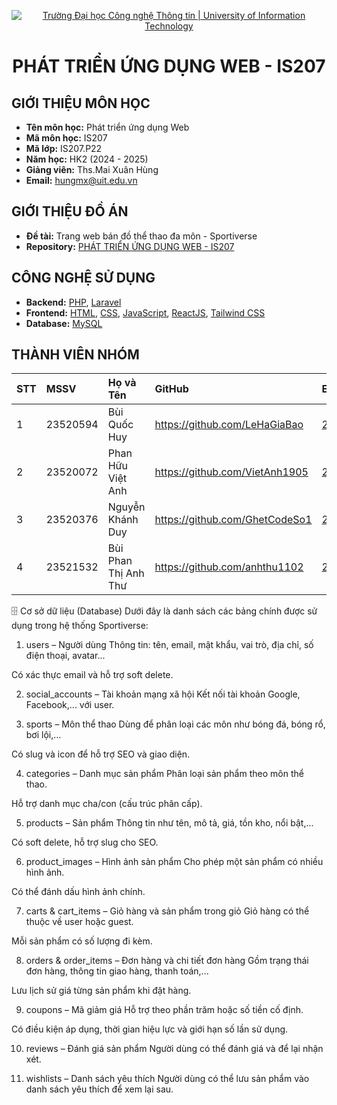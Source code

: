 <p align="center">
  <a href="https://www.uit.edu.vn/" title="Trường Đại học Công nghệ Thông tin" style="border: none;">
    <img src="https://i.imgur.com/WmMnSRt.png" alt="Trường Đại học Công nghệ Thông tin | University of Information Technology">
  </a>
</p>

<h1 align="center"><b>PHÁT TRIỂN ỨNG DỤNG WEB - IS207</b></h1>

## GIỚI THIỆU MÔN HỌC

-   **Tên môn học:** Phát triển ứng dụng Web
-   **Mã môn học:** IS207
-   **Mã lớp:** IS207.P22
-   **Năm học:** HK2 (2024 - 2025)
-   **Giảng viên:** Ths.Mai Xuân Hùng
-   **Email:** hungmx@uit.edu.vn

## GIỚI THIỆU ĐỒ ÁN

-   **Đề tài:** Trang web bán đồ thể thao đa môn - Sportiverse
-   **Repository:** [PHÁT TRIỂN ỨNG DỤNG WEB - IS207](https://github.com/bquochuy1514/Sportiverse)

## CÔNG NGHỆ SỬ DỤNG

-   **Backend:** [PHP](https://www.php.net/), [Laravel](https://laravel.com/)
-   **Frontend:** [HTML](https://developer.mozilla.org/en-US/docs/Web/HTML), [CSS](https://developer.mozilla.org/en-US/docs/Web/CSS), [JavaScript](https://www.javascript.com/), [ReactJS](https://reactjs.org/), [Tailwind CSS](https://tailwindcss.com/)
-   **Database:** [MySQL](https://www.mysql.com/)

## THÀNH VIÊN NHÓM

| STT | MSSV     | Họ và Tên            | GitHub                         | Email                  |
| :-- | :------- | :------------------- | :----------------------------- | :--------------------- |
| 1   | 23520594 | Bùi Quốc Huy         | https://github.com/LeHaGiaBao  | 23520594@gm.uit.edu.vn |
| 2   | 23520072 | Phan Hữu Việt Anh    | https://github.com/VietAnh1905 | 23520072@gm.uit.edu.vn |
| 3   | 23520376 | Nguyễn Khánh Duy     | https://github.com/GhetCodeSo1 | 23520376@gm.uit.edu.vn |
| 4   | 23521532 | Bùi Phan Thị Anh Thư | https://github.com/anhthu1102  | 23521532@gm.uit.edu.vn |

🗄️ Cơ sở dữ liệu (Database)
Dưới đây là danh sách các bảng chính được sử dụng trong hệ thống Sportiverse:

1. users – Người dùng
   Thông tin: tên, email, mật khẩu, vai trò, địa chỉ, số điện thoại, avatar...

Có xác thực email và hỗ trợ soft delete.

2. social_accounts – Tài khoản mạng xã hội
   Kết nối tài khoản Google, Facebook,... với user.

3. sports – Môn thể thao
   Dùng để phân loại các môn như bóng đá, bóng rổ, bơi lội,...

Có slug và icon để hỗ trợ SEO và giao diện.

4. categories – Danh mục sản phẩm
   Phân loại sản phẩm theo môn thể thao.

Hỗ trợ danh mục cha/con (cấu trúc phân cấp).

5. products – Sản phẩm
   Thông tin như tên, mô tả, giá, tồn kho, nổi bật,...

Có soft delete, hỗ trợ slug cho SEO.

6. product_images – Hình ảnh sản phẩm
   Cho phép một sản phẩm có nhiều hình ảnh.

Có thể đánh dấu hình ảnh chính.

7. carts & cart_items – Giỏ hàng và sản phẩm trong giỏ
   Giỏ hàng có thể thuộc về user hoặc guest.

Mỗi sản phẩm có số lượng đi kèm.

8. orders & order_items – Đơn hàng và chi tiết đơn hàng
   Gồm trạng thái đơn hàng, thông tin giao hàng, thanh toán,...

Lưu lịch sử giá từng sản phẩm khi đặt hàng.

9. coupons – Mã giảm giá
   Hỗ trợ theo phần trăm hoặc số tiền cố định.

Có điều kiện áp dụng, thời gian hiệu lực và giới hạn số lần sử dụng.

10. reviews – Đánh giá sản phẩm
    Người dùng có thể đánh giá và để lại nhận xét.

11. wishlists – Danh sách yêu thích
    Người dùng có thể lưu sản phẩm vào danh sách yêu thích để xem lại sau.

